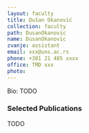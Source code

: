 ```yaml
---
layout: faculty
title: Dušan Okanović
collection: faculty
path: DusanOkanovic
name: DusanOkanovic
zvanje: assistant
email: xxx@uns.ac.rs
phone: +381 21 485 xxxx
office: TMD xxx
photo: 
---
```


Bio: TODO

### Selected Publications

TODO
